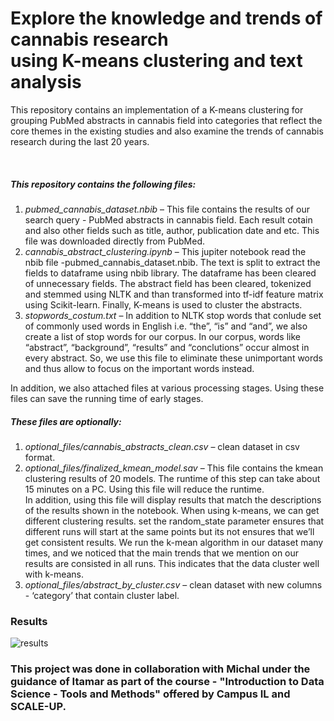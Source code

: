  # Explore the knowledge and trends of cannabis research </br> using K-means clustering and text analysis

<p>
This repository contains an implementation of a K-means clustering for grouping PubMed abstracts in cannabis field into categories that reflect the core themes in the existing studies and also examine the trends of cannabis research during the last 20 years.
</p>

<p>
  
</br>

##### This repository contains the following files:
1. <i>pubmed_cannabis_dataset.nbib</i> – This file contains the results of our search query - PubMed abstracts in cannabis field. Each result cotain and also other fields such as title, author, publication date and etc. This file was downloaded directly from PubMed.</br>
2. <i>cannabis_abstract_clustering.ipynb</i> – This jupiter notebook read the nbib file -pubmed_cannabis_dataset.nbib. The text is split to extract the fields to dataframe using nbib library. The dataframe has been cleared of unnecessary fields. The abstract field has been cleared, tokenized and stemmed using NLTK and than transformed into tf-idf feature matrix using Scikit-learn. Finally, K-means is used to cluster the abstracts.</br>
3. <i>stopwords_costum.txt</i> – In addition to NLTK stop words that conlude set of commonly used words in English i.e. “the”, “is” and “and”, we also create a list of stop words for our corpus. In our corpus, words like “abstract”, “background”, “results” and “conclutions”  occur almost in every abstract. So, we use this file to eliminate these unimportant words and thus allow to focus on the important words instead.
</p>

<p>
In addition, we also attached files at various processing stages. Using these files can save the running time of early stages.</br>

##### These files are optionally:
1. <i>optional_files/cannabis_abstracts_clean.csv</i> – clean dataset in csv format.</br>
2. <i>optional_files/finalized_kmean_model.sav</i> – This file contains the kmean clustering results of 20 models. The runtime of this step can take about 15 minutes on a PC. Using this file will reduce the runtime. </br>
In addition, using this file will display results that match the descriptions of the results shown in the notebook. When using k-means, we can get different clustering results. set the random_state parameter ensures that different runs will start at the same points but its not ensures that we’ll get consistent results. We run the k-mean algorithm in our dataset many times, and we noticed that the main trends that we mention on our results are consisted in all runs. This indicates that the data cluster well with k-means.
3. <i>optional_files/abstract_by_cluster.csv</i> – clean dataset with new columns - ‘category’ that contain cluster label.</br>
</p>

### Results

![results](https://user-images.githubusercontent.com/86036130/122510501-5dfe5280-d00e-11eb-93d0-9aa29433a14d.png)

### This project was done in collaboration with Michal under the guidance of Itamar as part of the course - "Introduction to Data Science - Tools and Methods" offered by Campus IL and SCALE-UP.
